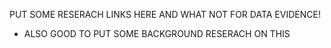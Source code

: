 PUT SOME RESERACH LINKS HERE AND WHAT NOT FOR DATA EVIDENCE!

* ALSO GOOD TO PUT SOME BACKGROUND RESERACH ON THIS